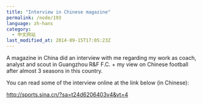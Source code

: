 ```yaml
---
title: "Interview in Chinese magazine"
permalink: /node/193
language: zh-hans
category:
  - 中文网站
last_modified_at: 2014-09-15T17:05:23Z
---
```


A magazine in China did an interview with me regarding my work as coach, analyst and scout in Guangzhou R&F F.C. + my view on Chinese football after almost 3 seasons in this country.

You can read some of the interview online at the link below (in Chinese):

<http://sports.sina.cn/?sa=t24d6206403v4&vt=4>
